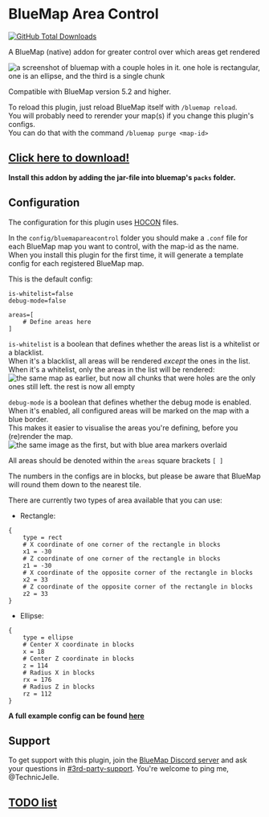# BlueMap Area Control

[![GitHub Total Downloads](https://img.shields.io/github/downloads/TechnicJelle/BlueMapAreaControl/total?label=Downloads&color=success "Click here to download the plugin")](https://github.com/TechnicJelle/BlueMapAreaControl/releases/latest)

A BlueMap (native) addon for greater control over which areas get rendered

![a screenshot of bluemap with a couple holes in it. one hole is rectangular, one is an ellipse, and the third is a single chunk](.github/bmac.png)

Compatible with BlueMap version 5.2 and higher.

To reload this plugin, just reload BlueMap itself with `/bluemap reload`.\
You will probably need to rerender your map(s) if you change this plugin's configs.\
You can do that with the command `/bluemap purge <map-id>`


## [Click here to download!](../../releases/latest)
**Install this addon by adding the jar-file into bluemap's `packs` folder.**

## Configuration
The configuration for this plugin uses [HOCON](https://github.com/lightbend/config/blob/main/HOCON.md) files.

In the `config/bluemapareacontrol` folder you should make a `.conf` file for each BlueMap map you want to control, with the map-id as the name.\
When you install this plugin for the first time, it will generate a template config for each registered BlueMap map.

This is the default config:
```
is-whitelist=false
debug-mode=false

areas=[
	# Define areas here
]
```

`is-whitelist` is a boolean that defines whether the areas list is a whitelist or a blacklist.\
When it's a blacklist, all areas will be rendered _except_ the ones in the list.\
When it's a whitelist, only the areas in the list will be rendered:
![the same map as earlier, but now all chunks that were holes are the only ones still left. the rest is now all empty](.github/whitelist.png)

`debug-mode` is a boolean that defines whether the debug mode is enabled.\
When it's enabled, all configured areas will be marked on the map with a blue border.\
This makes it easier to visualise the areas you're defining, before you (re)render the map.
![the same image as the first, but with blue area markers overlaid](.github/debug-mode-enabled.png)

All areas should be denoted within the `areas` square brackets `[ ]`

The numbers in the configs are in blocks, but please be aware that BlueMap will round them down to the nearest tile.

There are currently two types of area available that you can use:

- Rectangle:
```hocon
{
	type = rect
	# X coordinate of one corner of the rectangle in blocks
	x1 = -30
	# Z coordinate of one corner of the rectangle in blocks
	z1 = -30
	# X coordinate of the opposite corner of the rectangle in blocks
	x2 = 33
	# Z coordinate of the opposite corner of the rectangle in blocks
	z2 = 33
}
```

- Ellipse:
```hocon
{
	type = ellipse
	# Center X coordinate in blocks
	x = 18
	# Center Z coordinate in blocks
	z = 114
	# Radius X in blocks
	rx = 176
	# Radius Z in blocks
	rz = 112
}
```

**A full example config can be found [here](https://github.com/TechnicJelle/BlueMapAreaControl/blob/main/example.conf)**

## Support
To get support with this plugin, join the [BlueMap Discord server](https://bluecolo.red/map-discord)
and ask your questions in [#3rd-party-support](https://discord.com/channels/665868367416131594/863844716047106068). You're welcome to ping me, @TechnicJelle.

## [TODO list](https://github.com/users/TechnicJelle/projects/1)
